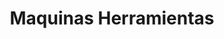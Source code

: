 ---
title: "Maquinas Herramientas"
url: /ciudad-autonoma-de-buenos-aires/maquinas-herramientas/
shop: Eisenwaren
---